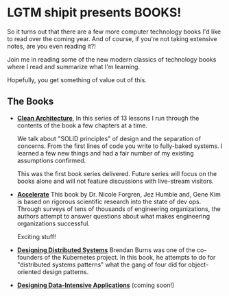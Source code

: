 # LGTM shipit presents BOOKS!  

So it turns out that there are a few more computer technology books I'd like to read over the coming year. And of course, if you're not taking extensive notes, are you even reading it?!

Join me in reading some of the new modern classics of technology books where I read and summarize what I'm learning.

Hopefully, you get something of value out of this.

## The Books

- [**Clean Architecture**](./clean-architecture/), In this series of 13 lessons I run through the contents of the book a few chapters at a time.

  We talk about "SOLID principles" of design and the separation of concerns. From the first lines of code you write to fully-baked systems. I learned a few new things and had a fair number of my existing assumptions confirmed.

  This was the first book series delivered. Future series will focus on the books alone and will not feature discussions with live-stream visitors.

- [**Accelerate**](./accelerate/) This book by Dr. Nicole Forgren, Jez Humble and, Gene Kim is based on rigorous scientific research into the state of dev ops. Through surveys of tens of thousands of engineering organizations, the authors attempt to answer questions about what makes engineering organizations successful.

  Exciting stuff!

- [**Designing Distributed Systems**](./designing-distributed-systems) Brendan Burns was one of the co-founders of the Kubernetes project. In this book, he attempts to do for "distributed systems patterns" what the gang of four did for object-oriented design patterns.

- [**Designing Data-Intensive Applications**](./designing-data-intensive-applications) (coming soon!)
